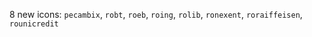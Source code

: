 8 new icons: `pecambix`, `robt`, `roeb`, `roing`, `rolib`, `ronexent`, `roraiffeisen`, `rounicredit`
